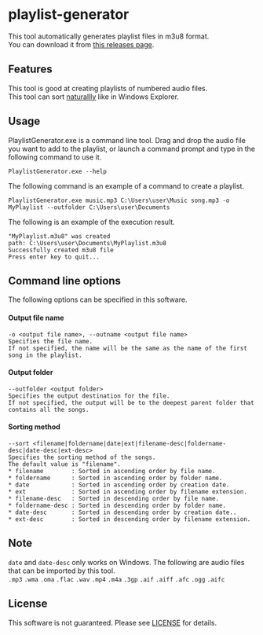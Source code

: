 # playlist-generator
This tool automatically generates playlist files in m3u8 format.  
You can download it from [this releases page](https://github.com/takano536/playlist-generator/releases).

## Features
This tool is good at creating playlists of numbered audio files.  
This tool can sort [naturallly](https://en.wikipedia.org/wiki/Natural_sort_order) like in Windows Explorer.

## Usage
PlaylistGenerator.exe is a command line tool. Drag and drop the audio file you want to add to the playlist, or launch a command prompt and type in the following command to use it.
```
PlaylistGenerator.exe --help
```
The following command is an example of a command to create a playlist.
```
PlaylistGenerator.exe music.mp3 C:\Users\user\Music song.mp3 -o MyPlaylist --outfolder C:\Users\user\Documents
```
The following is an example of the execution result.
```
"MyPlaylist.m3u8" was created
path: C:\Users\user\Documents\MyPlaylist.m3u8
Successfully created m3u8 file
Press enter key to quit...
```

## Command line options
The following options can be specified in this software.
#### Output file name
```
-o <output file name>, --outname <output file name>
Specifies the file name.
If not specified, the name will be the same as the name of the first song in the playlist.
```
#### Output folder
```
--outfolder <output folder>
Specifies the output destination for the file.
If not specified, the output will be to the deepest parent folder that contains all the songs.
```
#### Sorting method
```
--sort <filename|foldername|date|ext|filename-desc|foldername-desc|date-desc|ext-desc>
Specifies the sorting method of the songs.
The default value is "filename".
* filename        : Sorted in ascending order by file name.
* foldername      : Sorted in ascending order by folder name.
* date            : Sorted in ascending order by creation date.
* ext             : Sorted in ascending order by filename extension.
* filename-desc   : Sorted in descending order by file name.
* foldername-desc : Sorted in descending order by folder name.
* date-desc       : Sorted in descending order by creation date..
* ext-desc        : Sorted in descending order by filename extension.
```

## Note
`date` and `date-desc` only works on Windows.
The following are audio files that can be imported by this tool.  
`.mp3` `.wma` `.oma` `.flac` `.wav` `.mp4` `.m4a` `.3gp` `.aif` `.aiff` `.afc` `.ogg` `.aifc`  

## License
This software is not guaranteed. Please see [LICENSE](LICENSE) for details.
